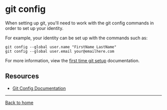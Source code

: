 # git config

When setting up git, you'll need to work with the git config commands in order to set up your identity.

For example, your identity can be set up with the commands such as:

```
git config --global user.name "FirstName LastName"
git config --global user.email your@emailhere.com
```

For more information, view the [first time git setup](https://git-scm.com/book/en/v2/Getting-Started-First-Time-Git-Setup) documentation.

## Resources

- [Git Config Documentation](https://git-scm.com/docs/git-config)

---

[Back to home](../README.md)